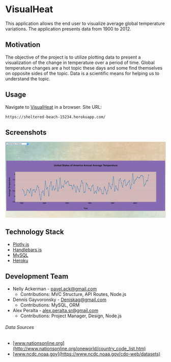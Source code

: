 # VisualHeat
This application allows the end user to visualize average global temperature variations. The application presents data from 1900 to 2012.

## Motivation

The objective of the project is to utilize plotting data to present a visualization of the change in temperature over a period of time. Global temperature changes are a hot topic these days and some find themselves on opposite sides of the topic. Data is a scientific means for helping us to understand the topic.

## Usage

Navigate to [VisualHeat](https://sheltered-beach-15234.herokuapp.com/) in a browser. Site URL:
```
https://sheltered-beach-15234.herokuapp.com/
```

## Screenshots
![U.S.A Data](public/assets/img/VisualHeat.jpg)

## Technology Stack
- [Plotly.js](https://plot.ly/javascript/getting-started/)
- [Handlebars.js](https://handlebarsjs.com/)
- [MySQL](https://www.mysql.com/)
- [Heroku](www.heroku.com)

## Development Team

- Nelly Ackerman - pavel.ack@gmail.com
    - Contributions: MVC Structure, API Routes, Node.js
- Dennis Gayvoronsky - Deniskag@gmail.com
    - Contributions: MySQL, ORM
- Alex Peralta - alex.peralta.sr@gmail.com
    - Contributions: Project Manager, Design, Node.js

###### Data Sources
* [www.nationsonline.org](http://www.nationsonline.org/oneworld/country_code_list.htm)
* [www.ncdc.noaa.gov](https://www.ncdc.noaa.gov/cdo-web/datasets)
